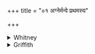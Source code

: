 +++
title = "०१ अग्नेर्मन्वे प्रथमस्य"

+++

<details><summary>Whitney</summary>

### Translation
1. I reverence (*man-u*) first the forethoughtful (*prácetas*) Agni, him  
of the five peoples, whom men kindle in many places; we pray to him who  
hath entered (*pra-viś*) into clans after clans (*víś*): let him free us  
from distress.

### Notes
Ppp. has in **b** *pañcaj-*; the comm., *pāñcayajñasya*, for which he  
gives three different interpretations, the last one making *-yajñasya*  
equivalent to *-janasya*. *Manve* he paraphrases by *jānāmi*. In **a**,  
MS. has *amṛ́tānām* for *prácetasas;* for **b**, TS.MS. give *yám  
pā́ñcajanyam bahávaḥ samindháte;* and, for **c**, *víśvasyāṁ viśí  
praviviśivā́ṅsam īmahe*. ⌊The "absence of reduplication" (*Skt. Gram.*  
§803 a) is doubtless due to the oft-repeated syllable *vi* or *viś*. The  
pratīka is cited, MGS. 1. 5. 5—cf. p. 145.⌋ The Anukr., at the end of  
the descriptions of the seven hymns, says that all the verses  
contain—i.e. end with—an *anuṣṭubh* pāda. Its definitions of the meters  
in detail are too inaccurate to be worthy of attention throughout.
</details>

<details><summary>Griffith</summary>

I fix my heart on wise and ancient Agni, the Five Tribes' Lord, in many a place enkindled. We seek him who hath entered all our houses. May he deliver us from grief and trouble.
</details>
